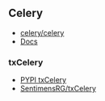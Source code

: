 ## Celery

- [celery/celery](https://github.com/celery/celery)
- [Docs](http://docs.celeryproject.org/en/latest/index.html)

### txCelery

- [PYPI txCelery](https://pypi.python.org/pypi/txCelery)
- [SentimensRG/txCelery](https://github.com/SentimensRG/txCelery)
